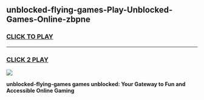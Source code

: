 
## unblocked-flying-games-Play-Unblocked-Games-Online-zbpne
<h3>
<a href="https://premium76.site?title=unblocked-flying-games&ref=24A">CLICK TO PLAY</a></h3>
<hr>

<h3>
<a href="https://premium76.site?title=unblocked-flying-games&ref=24A">CLICK 2 PLAY</a>
  
</h3>

<a href="https://premium76.site?title=unblocked-flying-games&ref=24A"><img src="https://clearcache.store/games.png"></a>


**unblocked-flying-games games unblocked: Your Gateway to Fun and Accessible Online Gaming**
